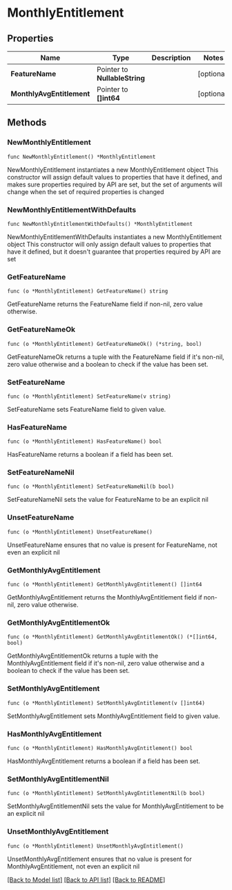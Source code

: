 # MonthlyEntitlement

## Properties

Name | Type | Description | Notes
------------ | ------------- | ------------- | -------------
**FeatureName** | Pointer to **NullableString** |  | [optional] 
**MonthlyAvgEntitlement** | Pointer to **[]int64** |  | [optional] 

## Methods

### NewMonthlyEntitlement

`func NewMonthlyEntitlement() *MonthlyEntitlement`

NewMonthlyEntitlement instantiates a new MonthlyEntitlement object
This constructor will assign default values to properties that have it defined,
and makes sure properties required by API are set, but the set of arguments
will change when the set of required properties is changed

### NewMonthlyEntitlementWithDefaults

`func NewMonthlyEntitlementWithDefaults() *MonthlyEntitlement`

NewMonthlyEntitlementWithDefaults instantiates a new MonthlyEntitlement object
This constructor will only assign default values to properties that have it defined,
but it doesn't guarantee that properties required by API are set

### GetFeatureName

`func (o *MonthlyEntitlement) GetFeatureName() string`

GetFeatureName returns the FeatureName field if non-nil, zero value otherwise.

### GetFeatureNameOk

`func (o *MonthlyEntitlement) GetFeatureNameOk() (*string, bool)`

GetFeatureNameOk returns a tuple with the FeatureName field if it's non-nil, zero value otherwise
and a boolean to check if the value has been set.

### SetFeatureName

`func (o *MonthlyEntitlement) SetFeatureName(v string)`

SetFeatureName sets FeatureName field to given value.

### HasFeatureName

`func (o *MonthlyEntitlement) HasFeatureName() bool`

HasFeatureName returns a boolean if a field has been set.

### SetFeatureNameNil

`func (o *MonthlyEntitlement) SetFeatureNameNil(b bool)`

 SetFeatureNameNil sets the value for FeatureName to be an explicit nil

### UnsetFeatureName
`func (o *MonthlyEntitlement) UnsetFeatureName()`

UnsetFeatureName ensures that no value is present for FeatureName, not even an explicit nil
### GetMonthlyAvgEntitlement

`func (o *MonthlyEntitlement) GetMonthlyAvgEntitlement() []int64`

GetMonthlyAvgEntitlement returns the MonthlyAvgEntitlement field if non-nil, zero value otherwise.

### GetMonthlyAvgEntitlementOk

`func (o *MonthlyEntitlement) GetMonthlyAvgEntitlementOk() (*[]int64, bool)`

GetMonthlyAvgEntitlementOk returns a tuple with the MonthlyAvgEntitlement field if it's non-nil, zero value otherwise
and a boolean to check if the value has been set.

### SetMonthlyAvgEntitlement

`func (o *MonthlyEntitlement) SetMonthlyAvgEntitlement(v []int64)`

SetMonthlyAvgEntitlement sets MonthlyAvgEntitlement field to given value.

### HasMonthlyAvgEntitlement

`func (o *MonthlyEntitlement) HasMonthlyAvgEntitlement() bool`

HasMonthlyAvgEntitlement returns a boolean if a field has been set.

### SetMonthlyAvgEntitlementNil

`func (o *MonthlyEntitlement) SetMonthlyAvgEntitlementNil(b bool)`

 SetMonthlyAvgEntitlementNil sets the value for MonthlyAvgEntitlement to be an explicit nil

### UnsetMonthlyAvgEntitlement
`func (o *MonthlyEntitlement) UnsetMonthlyAvgEntitlement()`

UnsetMonthlyAvgEntitlement ensures that no value is present for MonthlyAvgEntitlement, not even an explicit nil

[[Back to Model list]](../README.md#documentation-for-models) [[Back to API list]](../README.md#documentation-for-api-endpoints) [[Back to README]](../README.md)


